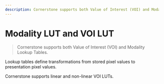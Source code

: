 ```yaml
---
description: Cornerstone supports both Value of Interest (VOI) and Modality Lookup Tables (LUTs).
---
```


# Modality LUT and VOI LUT

> Cornerstone supports both Value of Interest (VOI) and Modality Lookup Tables.

Lookup tables define transformations from stored pixel values to presentation pixel values.

Cornerstone supports linear and non-linear VOI LUTs.

